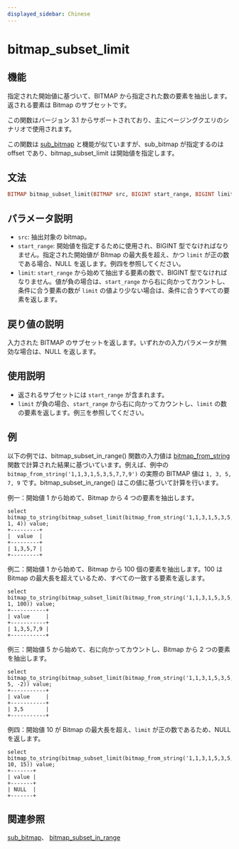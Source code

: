 ```yaml
---
displayed_sidebar: Chinese
---
```


# bitmap_subset_limit

## 機能

指定された開始値に基づいて、BITMAP から指定された数の要素を抽出します。返される要素は Bitmap のサブセットです。

この関数はバージョン 3.1 からサポートされており、主にページングクエリのシナリオで使用されます。

この関数は [sub_bitmap](./sub_bitmap.md) と機能が似ていますが、sub_bitmap が指定するのは offset であり、bitmap_subset_limit は開始値を指定します。

## 文法

```Haskell
BITMAP bitmap_subset_limit(BITMAP src, BIGINT start_range, BIGINT limit)
```

## パラメータ説明

- `src`: 抽出対象の bitmap。
- `start_range`: 開始値を指定するために使用され、BIGINT 型でなければなりません。指定された開始値が Bitmap の最大長を超え、かつ `limit` が正の数である場合、NULL を返します。例四を参照してください。
- `limit`: `start_range` から始めて抽出する要素の数で、BIGINT 型でなければなりません。値が負の場合は、`start_range` から右に向かってカウントし、条件に合う要素の数が `limit` の値より少ない場合は、条件に合うすべての要素を返します。

## 戻り値の説明

入力された BITMAP のサブセットを返します。いずれかの入力パラメータが無効な場合は、NULL を返します。

## 使用説明

- 返されるサブセットには `start_range` が含まれます。
- `limit` が負の場合、`start_range` から右に向かってカウントし、`limit` の数の要素を返します。例三を参照してください。

## 例

以下の例では、bitmap_subset_in_range() 関数の入力値は [bitmap_from_string](./bitmap_from_string.md) 関数で計算された結果に基づいています。例えば、例中の `bitmap_from_string('1,1,3,1,5,3,5,7,7,9')` の実際の BITMAP 値は `1, 3, 5, 7, 9` です。bitmap_subset_in_range() はこの値に基づいて計算を行います。

例一：開始値 1 から始めて、Bitmap から 4 つの要素を抽出します。

```Plaintext
select bitmap_to_string(bitmap_subset_limit(bitmap_from_string('1,1,3,1,5,3,5,7,7,9'), 1, 4)) value;
+---------+
|  value  |
+---------+
| 1,3,5,7 |
+---------+
```

例二：開始値 1 から始めて、Bitmap から 100 個の要素を抽出します。100 は Bitmap の最大長を超えているため、すべての一致する要素を返します。

```Plaintext
select bitmap_to_string(bitmap_subset_limit(bitmap_from_string('1,1,3,1,5,3,5,7,7,9'), 1, 100)) value;
+-----------+
| value     |
+-----------+
| 1,3,5,7,9 |
+-----------+
```

例三：開始値 5 から始めて、右に向かってカウントし、Bitmap から 2 つの要素を抽出します。

```Plaintext
select bitmap_to_string(bitmap_subset_limit(bitmap_from_string('1,1,3,1,5,3,5,7,7,9'), 5, -2)) value;
+-----------+
| value     |
+-----------+
| 3,5       |
+-----------+
```

例四：開始値 10 が Bitmap の最大長を超え、`limit` が正の数であるため、NULL を返します。

```Plain
select bitmap_to_string(bitmap_subset_limit(bitmap_from_string('1,1,3,1,5,3,5,7,7,9'), 10, 15)) value;
+-------+
| value |
+-------+
| NULL  |
+-------+
```

## 関連参照

[sub_bitmap](./sub_bitmap.md)、 [bitmap_subset_in_range](./bitmap_subset_in_range.md)
